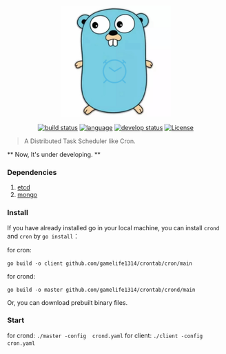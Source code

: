 <p align="center">
    <img alt="crontab icon" src="./crontab.jpeg" width="256px">
</p>

<p align="center">
 <a href="https://travis-ci.com/gamelife1314/crontab/"><img alt="build status" src="https://travis-ci.com/gamelife1314/crontab.svg?branch=master"></a>
 <a href="#"><img alt="language" src="https://img.shields.io/badge/language-go-orange.svg"></a>
 <a href="#"><img alt="develop status" src="https://img.shields.io/badge/status-developing-red.svg"></a>
 <a href="#"><img alt="License" src="https://img.shields.io/badge/license-MIT-blue.svg"></a>
</p>

> A Distributed Task Scheduler like Cron.

** Now, It's under developing. **

### Dependencies
1. [etcd](https://coreos.com/etcd/)
2. [mongo](https://github.com/mongodb/mongo)

### Install

If you have already installed go in your local machine, you can install `crond` and `cron` by `go install`：

for cron:

    go build -o client github.com/gamelife1314/crontab/cron/main

for crond:

    go build -o master github.com/gamelife1314/crontab/crond/main

Or, you can download prebuilt binary files.

### Start

for crond: `./master -config  crond.yaml`
for client: `./client -config  cron.yaml`
